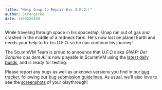 ```yaml
---
title: "Help Gnap to Repair His U.F.O.!"
author: Strangerke
date: 1465220160
---
```


While traveling through space in his spaceship, Gnap ran out of gas and crashed in the middle of a redneck farm. He's now lost on planet Earth and needs your help to fix his U.F.O. so he can continue his journey!

The ScummVM Team is proud to announce that *U.F.O.s* aka *GNAP: Der Schurke aus dem All* is now playable in ScummVM using the [latest daily builds](/downloads/#daily), and is ready for testing.

Please report any bugs as well as unknown versions you find in our [bug tracker](http://bugs.scummvm.org/), following our [bug submission guidelines](/faq/#question.report-bugs). As usual, we'll also love to see the [screenshots](http://wiki.scummvm.org/index.php/Screenshots) of your playthrough!
